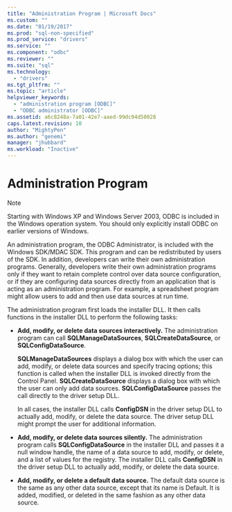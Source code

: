 ```yaml
---
title: "Administration Program | Microsoft Docs"
ms.custom: ""
ms.date: "01/19/2017"
ms.prod: "sql-non-specified"
ms.prod_service: "drivers"
ms.service: ""
ms.component: "odbc"
ms.reviewer: ""
ms.suite: "sql"
ms.technology: 
  - "drivers"
ms.tgt_pltfrm: ""
ms.topic: "article"
helpviewer_keywords: 
  - "administration program [ODBC]"
  - "ODBC administrator [ODBC]"
ms.assetid: a6c8248a-7a01-42e7-aaed-99dc94d50028
caps.latest.revision: 10
author: "MightyPen"
ms.author: "genemi"
manager: "jhubbard"
ms.workload: "Inactive"
---
```

# Administration Program
> [!NOTE]  
>  Starting with Windows XP and Windows Server 2003, ODBC is included in the Windows operation system. You should only explicitly install ODBC on earlier versions of Windows.  
  
 An administration program, the ODBC Administrator, is included with the Windows SDK/MDAC SDK. This program and can be redistributed by users of the SDK. In addition, developers can write their own administration programs. Generally, developers write their own administration programs only if they want to retain complete control over data source configuration, or if they are configuring data sources directly from an application that is acting as an administration program. For example, a spreadsheet program might allow users to add and then use data sources at run time.  
  
 The administration program first loads the installer DLL. It then calls functions in the installer DLL to perform the following tasks:  
  
-   **Add, modify, or delete data sources interactively.** The administration program can call **SQLManageDataSources**, **SQLCreateDataSource**, or **SQLConfigDataSource**.  
  
     **SQLManageDataSources** displays a dialog box with which the user can add, modify, or delete data sources and specify tracing options; this function is called when the installer DLL is invoked directly from the Control Panel. **SQLCreateDataSource** displays a dialog box with which the user can only add data sources. **SQLConfigDataSource** passes the call directly to the driver setup DLL.  
  
     In all cases, the installer DLL calls **ConfigDSN** in the driver setup DLL to actually add, modify, or delete the data source. The driver setup DLL might prompt the user for additional information.  
  
-   **Add, modify, or delete data sources silently.** The administration program calls **SQLConfigDataSource** in the installer DLL and passes it a null window handle, the name of a data source to add, modify, or delete, and a list of values for the registry. The installer DLL calls **ConfigDSN** in the driver setup DLL to actually add, modify, or delete the data source.  
  
-   **Add, modify, or delete a default data source.** The default data source is the same as any other data source, except that its name is Default. It is added, modified, or deleted in the same fashion as any other data source.
